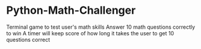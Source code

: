 # Python-Math-Challenger

Terminal game to test user's math skills
Answer 10 math questions correctly to win
A timer will keep score of how long it takes the user to get 10 questions correct

